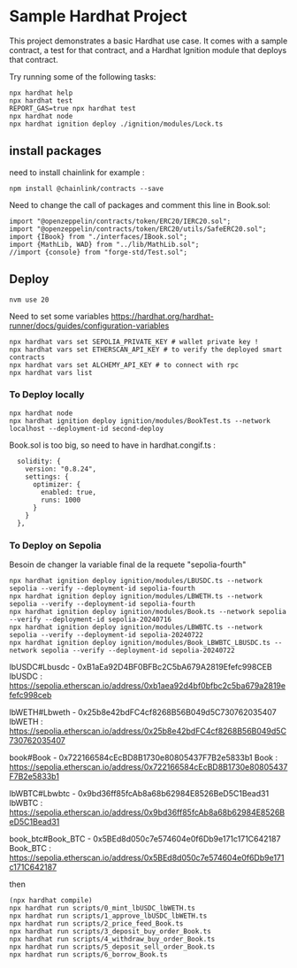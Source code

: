 # Sample Hardhat Project

This project demonstrates a basic Hardhat use case. It comes with a sample contract, a test for that contract, and a Hardhat Ignition module that deploys that contract.

Try running some of the following tasks:

```shell
npx hardhat help
npx hardhat test
REPORT_GAS=true npx hardhat test
npx hardhat node
npx hardhat ignition deploy ./ignition/modules/Lock.ts
```

## install packages

need to install chainlink for example : 
```
npm install @chainlink/contracts --save
```

Need to change the call of packages and comment this line in Book.sol:
```
import "@openzeppelin/contracts/token/ERC20/IERC20.sol";
import "@openzeppelin/contracts/token/ERC20/utils/SafeERC20.sol";
import {IBook} from "./interfaces/IBook.sol";
import {MathLib, WAD} from "../lib/MathLib.sol";
//import {console} from "forge-std/Test.sol";
```

## Deploy

```
nvm use 20
```

Need to set some variables https://hardhat.org/hardhat-runner/docs/guides/configuration-variables

```
npx hardhat vars set SEPOLIA_PRIVATE_KEY # wallet private key !
npx hardhat vars set ETHERSCAN_API_KEY # to verify the deployed smart contracts
npx hardhat vars set ALCHEMY_API_KEY # to connect with rpc
npx hardhat vars list
```

### To Deploy locally

```
npx hardhat node
npx hardhat ignition deploy ignition/modules/BookTest.ts --network localhost --deployment-id second-deploy
```

Book.sol is too big, so need to have in hardhat.congif.ts :
```
  solidity: {
    version: "0.8.24",
    settings: {
      optimizer: {
        enabled: true,
        runs: 1000
      }
    }
  },
```


### To Deploy on Sepolia

Besoin de changer la variable final de la requete "sepolia-fourth"
```
npx hardhat ignition deploy ignition/modules/LBUSDC.ts --network sepolia --verify --deployment-id sepolia-fourth
npx hardhat ignition deploy ignition/modules/LBWETH.ts --network sepolia --verify --deployment-id sepolia-fourth
npx hardhat ignition deploy ignition/modules/Book.ts --network sepolia --verify --deployment-id sepolia-20240716
npx hardhat ignition deploy ignition/modules/LBWBTC.ts --network sepolia --verify --deployment-id sepolia-20240722
npx hardhat ignition deploy ignition/modules/Book_LBWBTC_LBUSDC.ts --network sepolia --verify --deployment-id sepolia-20240722
```

lbUSDC#Lbusdc - 0xB1aEa92D4BF0BFBc2C5bA679A2819Efefc998CEB
lbUSDC : https://sepolia.etherscan.io/address/0xb1aea92d4bf0bfbc2c5ba679a2819efefc998ceb

lbWETH#Lbweth - 0x25b8e42bdFC4cf8268B56B049d5C730762035407
lbWETH : https://sepolia.etherscan.io/address/0x25b8e42bdFC4cf8268B56B049d5C730762035407

book#Book -  0x722166584cEcBD8B1730e80805437F7B2e5833b1
Book : https://sepolia.etherscan.io/address/0x722166584cEcBD8B1730e80805437F7B2e5833b1

lbWBTC#Lbwbtc -  0x9bd36ff85fcAb8a68b62984E8526BeD5C1Bead31
lbWBTC : https://sepolia.etherscan.io/address/0x9bd36ff85fcAb8a68b62984E8526BeD5C1Bead31

book_btc#Book_BTC -  0x5BEd8d050c7e574604e0f6Db9e171c171C642187
Book_BTC : https://sepolia.etherscan.io/address/0x5BEd8d050c7e574604e0f6Db9e171c171C642187

then
```
(npx hardhat compile)
npx hardhat run scripts/0_mint_lbUSDC_lbWETH.ts 
npx hardhat run scripts/1_approve_lbUSDC_lbWETH.ts 
npx hardhat run scripts/2_price_feed_Book.ts
npx hardhat run scripts/3_deposit_buy_order_Book.ts 
npx hardhat run scripts/4_withdraw_buy_order_Book.ts 
npx hardhat run scripts/5_deposit_sell_order_Book.ts 
npx hardhat run scripts/6_borrow_Book.ts 
```